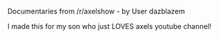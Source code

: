 Documentaries from /r/axelshow - by User dazblazem

I made this for my son who just LOVES axels youtube channel!
